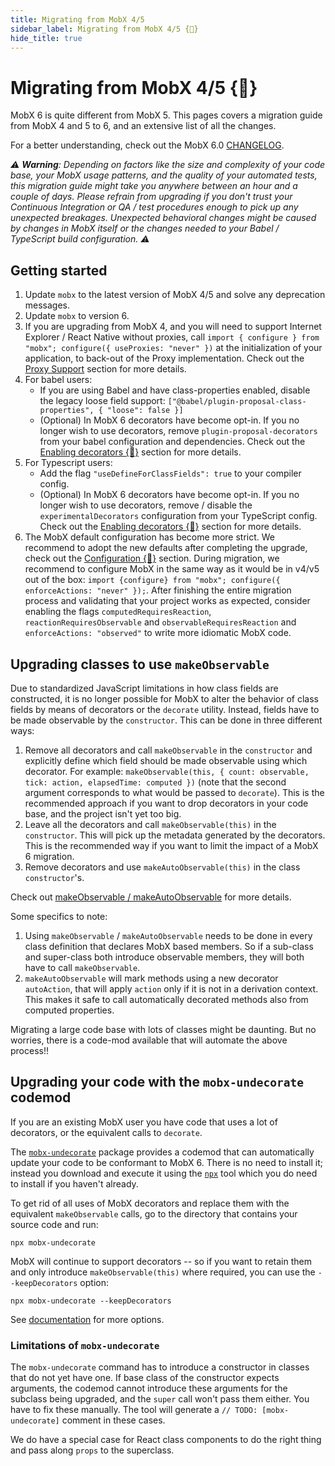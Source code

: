```yaml
---
title: Migrating from MobX 4/5
sidebar_label: Migrating from MobX 4/5 {🚀}
hide_title: true
---
```


<script async type="text/javascript" src="//cdn.carbonads.com/carbon.js?serve=CEBD4KQ7&placement=mobxjsorg" id="_carbonads_js"></script>

# Migrating from MobX 4/5 {🚀}

MobX 6 is quite different from MobX 5. This pages covers a migration guide from MobX 4 and 5 to 6, and an extensive list of all the changes.

For a better understanding, check out the MobX 6.0 [CHANGELOG](https://github.com/mobxjs/mobx/blob/main/packages/mobx/CHANGELOG.md#600).

_⚠️ **Warning**: Depending on factors like the size and complexity of your code base, your MobX usage patterns, and the quality of your automated tests, this migration guide might take you anywhere between an hour and a couple of days. Please refrain from upgrading if you don't trust your Continuous Integration or QA / test procedures enough to pick up any unexpected breakages. Unexpected behavioral changes might be caused by changes in MobX itself or the changes needed to your Babel / TypeScript build configuration. ⚠️_

## Getting started

1. Update `mobx` to the latest version of MobX 4/5 and solve any deprecation messages.
2. Update `mobx` to version 6.
3. If you are upgrading from MobX 4, and you will need to support Internet Explorer / React Native without proxies, call `import { configure } from "mobx"; configure({ useProxies: "never" })` at the initialization of your application, to back-out of the Proxy implementation. Check out the [Proxy Support](configuration.md#proxy-support) section for more details.
4. For babel users:
    - If you are using Babel and have class-properties enabled, disable the legacy loose field support: `["@babel/plugin-proposal-class-properties", { "loose": false }]`
    - (Optional) In MobX 6 decorators have become opt-in. If you no longer wish to use decorators, remove `plugin-proposal-decorators` from your babel configuration and dependencies. Check out the [Enabling decorators {🚀}](enabling-decorators.md) section for more details.
5. For Typescript users:
    - Add the flag `"useDefineForClassFields": true` to your compiler config.
    - (Optional) In MobX 6 decorators have become opt-in. If you no longer wish to use decorators, remove / disable the `experimentalDecorators` configuration from your TypeScript config. Check out the [Enabling decorators {🚀}](enabling-decorators.md) section for more details.
6. The MobX default configuration has become more strict. We recommend to adopt the new defaults after completing the upgrade, check out the [Configuration {🚀}](configuration.md) section. During migration, we recommend to configure MobX in the same way as it would be in v4/v5 out of the box: `import {configure} from "mobx"; configure({ enforceActions: "never" });`. After finishing the entire migration process and validating that your project works as expected, consider enabling the flags `computedRequiresReaction`, `reactionRequiresObservable` and `observableRequiresReaction` and `enforceActions: "observed"` to write more idiomatic MobX code.

## Upgrading classes to use `makeObservable`

Due to standardized JavaScript limitations in how class fields are constructed, it is no longer possible for MobX to alter the behavior of class fields by means of decorators or the `decorate` utility. Instead, fields have to be made observable by the `constructor`. This can be done in three different ways:

1. Remove all decorators and call `makeObservable` in the `constructor` and explicitly define which field should be made observable using which decorator. For example: `makeObservable(this, { count: observable, tick: action, elapsedTime: computed })` (note that the second argument corresponds to what would be passed to `decorate`). This is the recommended approach if you want to drop decorators in your code base, and the project isn't yet too big.
2. Leave all the decorators and call `makeObservable(this)` in the `constructor`. This will pick up the metadata generated by the decorators. This is the recommended way if you want to limit the impact of a MobX 6 migration.
3. Remove decorators and use `makeAutoObservable(this)` in the class `constructor`'s.

Check out [makeObservable / makeAutoObservable](observable-state.md) for more details.

Some specifics to note:

1. Using `makeObservable` / `makeAutoObservable` needs to be done in every class definition that declares MobX based members. So if a sub-class and super-class both introduce observable members, they will both have to call `makeObservable`.
2. `makeAutoObservable` will mark methods using a new decorator `autoAction`, that will apply `action` only if it is not in a derivation context. This makes it safe to call automatically decorated methods also from computed properties.

Migrating a large code base with lots of classes might be daunting. But no worries, there is a code-mod available that will automate the above process!!

## Upgrading your code with the `mobx-undecorate` codemod

If you are an existing MobX user you have code that uses a lot of decorators, or the equivalent calls to `decorate`.

The [`mobx-undecorate`](https://www.npmjs.com/package/mobx-undecorate) package provides a codemod that can automatically update your code to be conformant to MobX 6. There is no need to install it; instead you download and execute it using the [`npx`](https://www.npmjs.com/package/npx) tool which you do need to install if you haven't already.

To get rid of all uses of MobX decorators and replace them with the equivalent `makeObservable` calls, go to the directory that contains your source code and run:

```shell
npx mobx-undecorate
```

MobX will continue to support decorators -- so if you want to retain them
and only introduce `makeObservable(this)` where required, you can use the `--keepDecorators` option:

```shell
npx mobx-undecorate --keepDecorators
```

See [documentation](https://www.npmjs.com/package/mobx-undecorate) for more options.

### Limitations of `mobx-undecorate`

The `mobx-undecorate` command has to introduce a constructor in classes that do not yet have one. If base class of the constructor expects arguments, the codemod cannot introduce these arguments for the subclass being upgraded, and the `super` call won't pass them either. You have to fix these manually.
The tool will generate a `// TODO: [mobx-undecorate]` comment in these cases.

We do have a special case for React class components to do the right thing and
pass along `props` to the superclass.
